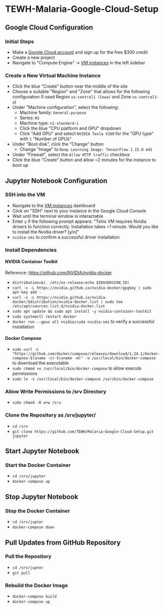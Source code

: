 # TEWH-Malaria-Google-Cloud-Setup


## Google Cloud Configuration


### Initial Steps

- Make a [Google Cloud account](https://cloud.google.com) and sign up for the free $300 credit
- Create a new project
- Navigate to "Compute Engine" -> [VM instances](https://console.cloud.google.com/compute/instances) in the left sidebar


### Create a New Virtual Machine Instance

- Click the blue "Create" button near the middle of the site
- Choose a suitable "Region" and "Zone" that allows for the following configuration (I used Region `us-central1 (Iowa)` and Zone `us-central1-a`)
- Under "Machine configuration", select the following:
    - Machine family: `General-purpose`
    - Series: `N1`
    - Machine type: `n1-standard-1`
    - Click the blue "CPU platform and GPU" dropdown
    - Click "Add GPU" and select `NVIDIA Tesla V100` for the "GPU type" with `1` "Number of GPUs"
- Under "Boot disk", click the "Change" button
    - Change "Image" to `Deep Learning Image: TensorFlow 1.15.0 m41`
- Under "Firewall", select the `Allow HTTP traffic` checkbox
- Click the blue "Create" button and allow ~2 minutes for the instance to boot up


## Jupyter Notebook Configuration


### SSH into the VM

- Navigate to the [VM instances](https://console.cloud.google.com/compute/instances) dashboard
- Click on "SSH" next to your instance in the Google Cloud Console
- Wait until the terminal window is interactable
- Enter `y` if the following prompt appears: "Tshis VM requires Nvidia drivers to function correctly.   Installation takes ~1 minute. Would you like to install the Nvidia driver? [y/n]"
- `nvidia-smi` to confirm a successful driver installation


### Install Dependencies


<!-- #### Git

- `sudo apt install -y git`


#### NVIDIA Driver

- `sudo apt install -y nvidia-driver-435` to install the NVIDIA driver (takes ~5 minutes)
- `sudo shutdown -r now` to restart and complete installation (takes ~5 minutes)
- Reconnect, then `nvidia-smi` to conirm a successful driver installation


#### Docker

- `curl -fsSL https://get.docker.com | sh` to run the install script
- `sudo usermod -a -G docker $USER` to add yourself to the docker group
- `newgrp docker` to join the docker group without having to re-login -->


#### NVIDIA Container Toolkit

Reference: https://github.com/NVIDIA/nvidia-docker

- `distribution=$(. /etc/os-release;echo $ID$VERSION_ID)`
- `curl -s -L https://nvidia.github.io/nvidia-docker/gpgkey | sudo apt-key add -`
- `curl -s -L https://nvidia.github.io/nvidia-docker/$distribution/nvidia-docker.list | sudo tee /etc/apt/sources.list.d/nvidia-docker.list`
- `sudo apt update && sudo apt install -y nvidia-container-toolkit`
- `sudo systemctl restart docker`
- `docker run --gpus all nvidia/cuda nvidia-smi` to verify a successful installation


#### Docker Compose

- `sudo curl -L "https://github.com/docker/compose/releases/download/1.24.1/docker-compose-$(uname -s)-$(uname -m)" -o /usr/local/bin/docker-compose` to download the executable
- `sudo chmod +x /usr/local/bin/docker-compose` to allow execute permissions
- `sudo ln -s /usr/local/bin/docker-compose /usr/bin/docker-compose`


### Allow Write Permissions to /srv Directory

- `sudo chmod -R a+w /srv`


### Clone the Repository as /srv/jupyter/

- `cd /srv`
- `git clone https://github.com/TEWH/Malaria-Google-Cloud-Setup.git jupyter`


## Start Jupyter Notebook


### Start the Docker Container

- `cd /srv/jupyter`
- `docker-compose up`


## Stop Jupyter Notebook


### Stop the Docker Container

- `cd /srv/jupter`
- `docker-compose down`


## Pull Updates from GitHub Repository


### Pull the Repository

- `cd /srv/jupter`
- `git pull`


### Rebuild the Docker Image

- `docker-compose build`
- `docker-compose up`
